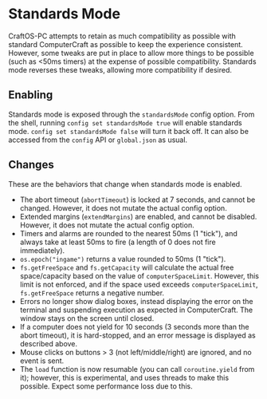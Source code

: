 # Standards Mode
CraftOS-PC attempts to retain as much compatibility as possible with standard ComputerCraft as possible to keep the experience consistent. However, some tweaks are put in place to allow more things to be possible (such as <50ms timers) at the expense of possible compatibility. Standards mode reverses these tweaks, allowing more compatibility if desired.

## Enabling
Standards mode is exposed through the `standardsMode` config option. From the shell, running `config set standardsMode true` will enable standards mode. `config set standardsMode false` will turn it back off. It can also be accessed from the `config` API or `global.json` as usual.

## Changes
These are the behaviors that change when standards mode is enabled.

* The abort timeout (`abortTimeout`) is locked at 7 seconds, and cannot be changed. However, it does not mutate the actual config option.
* Extended margins (`extendMargins`) are enabled, and cannot be disabled. However, it does not mutate the actual config option.
* Timers and alarms are rounded to the nearest 50ms (1 "tick"), and always take at least 50ms to fire (a length of 0 does not fire immediately).
* `os.epoch("ingame")` returns a value rounded to 50ms (1 "tick").
* `fs.getFreeSpace` and `fs.getCapacity` will calculate the actual free space/capacity based on the value of `computerSpaceLimit`. However, this limit is not enforced, and if the space used exceeds `computerSpaceLimit`, `fs.getFreeSpace` returns a negative number.
* Errors no longer show dialog boxes, instead displaying the error on the terminal and suspending execution as expected in ComputerCraft. The window stays on the screen until closed.
* If a computer does not yield for 10 seconds (3 seconds more than the abort timeout), it is hard-stopped, and an error message is displayed as described above.
* Mouse clicks on buttons > 3 (not left/middle/right) are ignored, and no event is sent.
* The `load` function is now resumable (you can call `coroutine.yield` from it); however, this is experimental, and uses threads to make this possible. Expect some performance loss due to this.